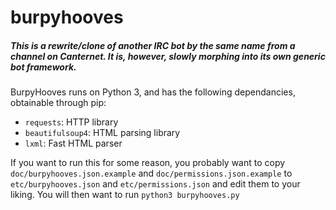 burpyhooves
================

##### This is a rewrite/clone of another IRC bot by the same name from a channel on Canternet. It is, however, slowly morphing into its own generic bot framework.

BurpyHooves runs on Python 3, and has the following dependancies, obtainable through pip:

- `requests`: HTTP library
- `beautifulsoup4`: HTML parsing library
- `lxml`: Fast HTML parser

If you want to run this for some reason, you probably want to copy `doc/burpyhooves.json.example` and `doc/permissions.json.example` to `etc/burpyhooves.json` and `etc/permissions.json` and edit them to your liking.
You will then want to run `python3 burpyhooves.py`
